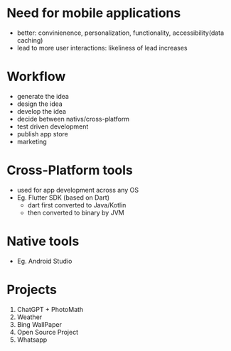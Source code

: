 # Need for mobile applications
- better: convinienence, personalization, functionality, accessibility(data caching)
- lead to more user interactions: likeliness of lead increases

# Workflow
- generate the idea
- design  the idea
- develop the  idea
- decide between nativs/cross-platform
- test driven development
- publish app store
- marketing

# Cross-Platform tools
- used for app development across any OS
- Eg. Flutter SDK (based on Dart)
    - dart first converted to Java/Kotlin
    - then converted to binary by JVM

# Native tools
- Eg. Android Studio

# Projects
1. ChatGPT + PhotoMath
2. Weather
3. Bing WallPaper
4. Open Source Project
5. Whatsapp